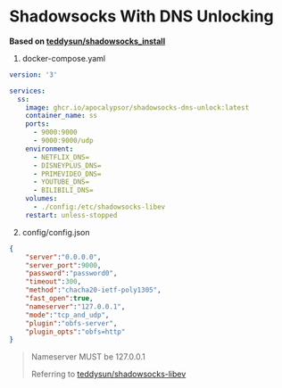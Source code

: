 # Shadowsocks With DNS Unlocking

**Based on [teddysun/shadowsocks_install](https://github.com/teddysun/shadowsocks_install/tree/master)**

1. docker-compose.yaml

```yaml
version: '3'

services:
  ss:
    image: ghcr.io/apocalypsor/shadowsocks-dns-unlock:latest
    container_name: ss
    ports:
      - 9000:9000
      - 9000:9000/udp
    environment:
      - NETFLIX_DNS=
      - DISNEYPLUS_DNS=
      - PRIMEVIDEO_DNS=
      - YOUTUBE_DNS=
      - BILIBILI_DNS=
    volumes:
      - ./config:/etc/shadowsocks-libev
    restart: unless-stopped
```

2. config/config.json

```json
{
    "server":"0.0.0.0",
    "server_port":9000,
    "password":"password0",
    "timeout":300,
    "method":"chacha20-ietf-poly1305",
    "fast_open":true,
    "nameserver":"127.0.0.1",
    "mode":"tcp_and_udp",
    "plugin":"obfs-server",
    "plugin_opts":"obfs=http"
}
```

> Nameserver MUST be 127.0.0.1
>
> Referring to [teddysun/shadowsocks-libev](https://hub.docker.com/r/teddysun/shadowsocks-libev)

